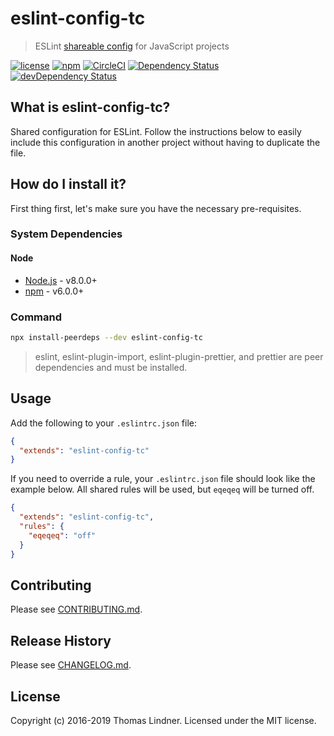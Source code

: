 # eslint-config-tc

> ESLint [shareable config](http://eslint.org/docs/developer-guide/shareable-configs.html) for JavaScript projects


[![license](https://img.shields.io/github/license/tclindner/eslint-config-tc.svg?maxAge=2592000&style=flat-square)](https://github.com/tclindner/eslint-config-tc/blob/master/LICENSE)
[![npm](https://img.shields.io/npm/v/eslint-config-tc.svg?maxAge=2592000?style=flat-square)](https://www.npmjs.com/package/eslint-config-tc)
[![CircleCI](https://circleci.com/gh/tclindner/eslint-config-tc.svg?style=svg&circle-token=76cd4906598cc891780e51115a0c8269700a64ec)](https://circleci.com/gh/tclindner/eslint-config-tc)
[![Dependency Status](https://david-dm.org/tclindner/eslint-config-tc.svg?style=flat-square)](https://david-dm.org/tclindner/eslint-config-tc)
[![devDependency Status](https://david-dm.org/tclindner/eslint-config-tc/dev-status.svg?style=flat-square)](https://david-dm.org/tclindner/eslint-config-tc#info=devDependencies)


## What is eslint-config-tc?

Shared configuration for ESLint. Follow the instructions below to easily include this configuration in another project without having to duplicate the file.

## How do I install it?

First thing first, let's make sure you have the necessary pre-requisites.

### System Dependencies

#### Node

* [Node.js](https://nodejs.org/) - v8.0.0+
* [npm](http://npmjs.com) - v6.0.0+

### Command

```bash
npx install-peerdeps --dev eslint-config-tc
```

> eslint, eslint-plugin-import, eslint-plugin-prettier, and prettier are peer dependencies and must be installed.

## Usage

Add the following to your `.eslintrc.json` file:

```json
{
  "extends": "eslint-config-tc"
}
```

If you need to override a rule, your `.eslintrc.json` file should look like the example below. All shared rules will be used, but `eqeqeq` will be turned off.

```json
{
  "extends": "eslint-config-tc",
  "rules": {
    "eqeqeq": "off"
  }
}
```

## Contributing

Please see [CONTRIBUTING.md](CONTRIBUTING.md).

## Release History

Please see [CHANGELOG.md](CHANGELOG.md).

## License

Copyright (c) 2016-2019 Thomas Lindner. Licensed under the MIT license.
